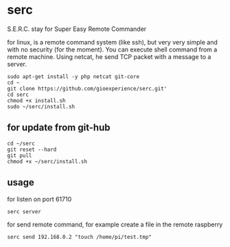 # serc

S.E.R.C. stay for Super Easy Remote Commander

for linux, is a remote command system (like ssh), but very very simple and with no security (for the moment). You can execute shell command from a remote machine. Using netcat, he send TCP packet with a message to a server.

```
sudo apt-get install -y php netcat git-core
cd ~
git clone https://github.com/gioexperience/serc.git'
cd serc
chmod +x install.sh
sudo ~/serc/install.sh
```

## for update from git-hub

```
cd ~/serc
git reset --hard
git pull
chmod +x ~/serc/install.sh
```

## usage

for listen on port 61710

```serc server```

for send remote command, for example create a file in the remote raspberry

```serc send 192.168.0.2 "touch /home/pi/test.tmp"```
	

